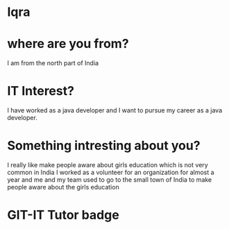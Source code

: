 # Iqra

# where are you from?
I am from the north part of India 

# IT Interest?
I have worked as a java developer and I want to pursue my career as a java developer.

# Something intresting about you?
I really like make people aware about girls education which is not very common in India I worked as a volunteer for an organization for almost a year and me and my team used to go to the small town of India to make people aware about the girls education

# GIT-IT Tutor badge

